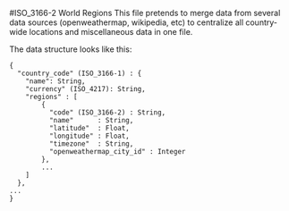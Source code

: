 #ISO_3166-2 World Regions
This file pretends to merge data from several data sources (openweathermap, wikipedia, etc) to centralize all country-wide locations and miscellaneous data in one file.

The data structure looks like this:
```
{
  "country_code" (ISO_3166-1) : {
    "name": String,
    "currency" (ISO_4217): String,
    "regions" : [
        {
          "code" (ISO_3166-2) : String,
          "name"      : String,
          "latitude"  : Float,
          "longitude" : Float,
          "timezone"  : String,
          "openweathermap_city_id" : Integer
        },
        ...
    ]
  },
...
}
```

